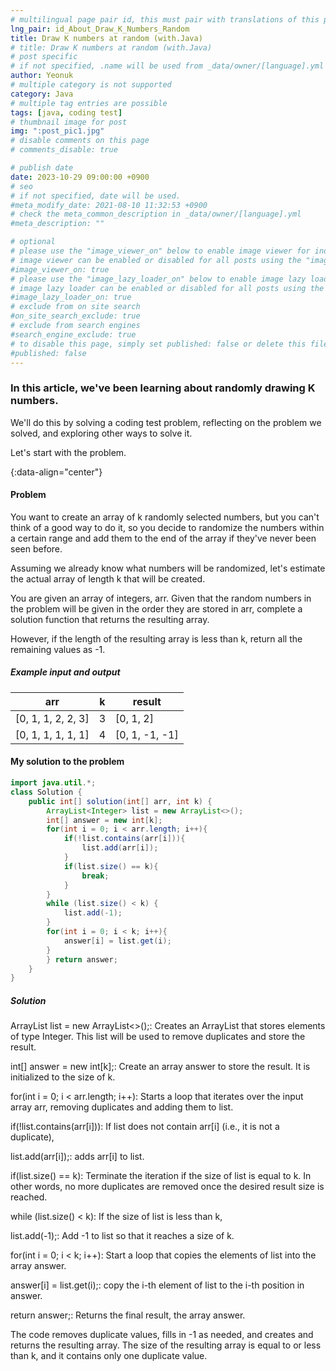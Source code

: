 ```yaml
---
# multilingual page pair id, this must pair with translations of this page. (This name must be unique)
lng_pair: id_About_Draw_K_Numbers_Random
title: Draw K numbers at random (with.Java)
# title: Draw K numbers at random (with.Java)
# post specific
# if not specified, .name will be used from _data/owner/[language].yml
author: Yeonuk
# multiple category is not supported
category: Java
# multiple tag entries are possible
tags: [java, coding test]
# thumbnail image for post
img: ":post_pic1.jpg"
# disable comments on this page
# comments_disable: true

# publish date
date: 2023-10-29 09:00:00 +0900
# seo
# if not specified, date will be used.
#meta_modify_date: 2021-08-10 11:32:53 +0900
# check the meta_common_description in _data/owner/[language].yml
#meta_description: ""

# optional
# please use the "image_viewer_on" below to enable image viewer for individual pages or posts (_posts/ or [language]/_posts folders).
# image viewer can be enabled or disabled for all posts using the "image_viewer_posts: true" setting in _data/conf/main.yml.
#image_viewer_on: true
# please use the "image_lazy_loader_on" below to enable image lazy loader for individual pages or posts (_posts/ or [language]/_posts folders).
# image lazy loader can be enabled or disabled for all posts using the "image_lazy_loader_posts: true" setting in _data/conf/main.yml.
#image_lazy_loader_on: true
# exclude from on site search
#on_site_search_exclude: true
# exclude from search engines
#search_engine_exclude: true
# to disable this page, simply set published: false or delete this file
#published: false
---
```


<!-- outline-start -->

### In this article, we've been learning about randomly drawing K numbers.

We'll do this by solving a coding test problem, reflecting on the problem we solved, and exploring other ways to solve it.

Let's start with the problem.

{:data-align="center"}

<!-- outline-end -->

#### Problem

You want to create an array of k randomly selected numbers, but you can't think of a good way to do it, so you decide to randomize the numbers within a certain range and add them to the end of the array if they've never been seen before.

Assuming we already know what numbers will be randomized, let's estimate the actual array of length k that will be created.

You are given an array of integers, arr. Given that the random numbers in the problem will be given in the order they are stored in arr, complete a solution function that returns the resulting array.

However, if the length of the resulting array is less than k, return all the remaining values as -1.

##### Example input and output

| arr                | k   | result         |
| ------------------ | --- | -------------- |
| [0, 1, 1, 2, 2, 3] | 3   | [0, 1, 2]      |
| [0, 1, 1, 1, 1, 1] | 4   | [0, 1, -1, -1] |

#### My solution to the problem

```java
import java.util.*;
class Solution {
    public int[] solution(int[] arr, int k) {
        ArrayList<Integer> list = new ArrayList<>();
        int[] answer = new int[k];
        for(int i = 0; i < arr.length; i++){
            if(!list.contains(arr[i])){
                list.add(arr[i]);
            }
            if(list.size() == k){
                break;
            }
        }
        while (list.size() < k) {
            list.add(-1);
        }
        for(int i = 0; i < k; i++){
            answer[i] = list.get(i);
        }
        } return answer;
    }
}
```

##### Solution

ArrayList<Integer> list = new ArrayList<>();: Creates an ArrayList that stores elements of type Integer. This list will be used to remove duplicates and store the result.

int[] answer = new int[k];: Create an array answer to store the result. It is initialized to the size of k.

for(int i = 0; i < arr.length; i++): Starts a loop that iterates over the input array arr, removing duplicates and adding them to list.

if(!list.contains(arr[i])): If list does not contain arr[i] (i.e., it is not a duplicate),

list.add(arr[i]);: adds arr[i] to list.

if(list.size() == k): Terminate the iteration if the size of list is equal to k. In other words, no more duplicates are removed once the desired result size is reached.

while (list.size() < k): If the size of list is less than k,

list.add(-1);: Add -1 to list so that it reaches a size of k.

for(int i = 0; i < k; i++): Start a loop that copies the elements of list into the array answer.

answer[i] = list.get(i);: copy the i-th element of list to the i-th position in answer.

return answer;: Returns the final result, the array answer.

The code removes duplicate values, fills in -1 as needed, and creates and returns the resulting array. The size of the resulting array is equal to or less than k, and it contains only one duplicate value.
